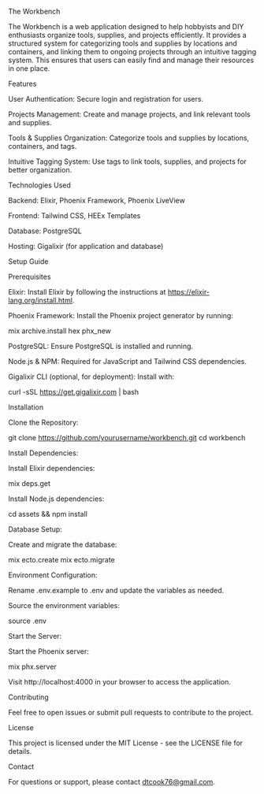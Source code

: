 The Workbench

The Workbench is a web application designed to help hobbyists and DIY enthusiasts organize tools, supplies, and projects efficiently. It provides a structured system for categorizing tools and supplies by locations and containers, and linking them to ongoing projects through an intuitive tagging system. This ensures that users can easily find and manage their resources in one place.

Features

User Authentication: Secure login and registration for users.

Projects Management: Create and manage projects, and link relevant tools and supplies.

Tools & Supplies Organization: Categorize tools and supplies by locations, containers, and tags.

Intuitive Tagging System: Use tags to link tools, supplies, and projects for better organization.

Technologies Used

Backend: Elixir, Phoenix Framework, Phoenix LiveView

Frontend: Tailwind CSS, HEEx Templates

Database: PostgreSQL

Hosting: Gigalixir (for application and database)

Setup Guide

Prerequisites

Elixir: Install Elixir by following the instructions at https://elixir-lang.org/install.html.

Phoenix Framework: Install the Phoenix project generator by running:

mix archive.install hex phx_new

PostgreSQL: Ensure PostgreSQL is installed and running.

Node.js & NPM: Required for JavaScript and Tailwind CSS dependencies.

Gigalixir CLI (optional, for deployment): Install with:

curl -sSL https://get.gigalixir.com | bash

Installation

Clone the Repository:

git clone https://github.com/yourusername/workbench.git
cd workbench

Install Dependencies:

Install Elixir dependencies:

mix deps.get

Install Node.js dependencies:

cd assets && npm install

Database Setup:

Create and migrate the database:

mix ecto.create
mix ecto.migrate

Environment Configuration:

Rename .env.example to .env and update the variables as needed.

Source the environment variables:

source .env

Start the Server:

Start the Phoenix server:

mix phx.server

Visit http://localhost:4000 in your browser to access the application.

Contributing

Feel free to open issues or submit pull requests to contribute to the project.

License

This project is licensed under the MIT License - see the LICENSE file for details.

Contact

For questions or support, please contact dtcook76@gmail.com.

